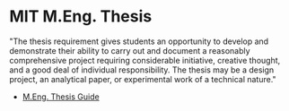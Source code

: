 MIT M.Eng. Thesis
=================

"The thesis requirement gives students an opportunity to develop and
demonstrate their ability to carry out and document a reasonably
comprehensive project requiring considerable initiative, creative
thought, and a good deal of individual responsibility. The thesis may
be a design project, an analytical paper, or experimental work of a
technical nature."

- [M.Eng. Thesis Guide](http://www.eecs.mit.edu/academics-admissions/undergraduate-programs/6-p-meng-program/thesis-guide)


